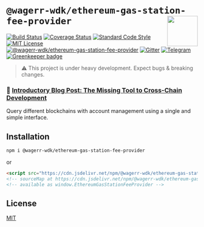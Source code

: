 # `@wagerr-wdk/ethereum-gas-station-fee-provider` <img align="right" src="https://raw.githubusercontent.com/wagerr/chainabstractionlayer/master/liquality-logo.png" height="80px" />


[![Build Status](https://travis-ci.com/wagerr/chainabstractionlayer.svg?branch=master)](https://travis-ci.com/wagerr/chainabstractionlayer)
[![Coverage Status](https://coveralls.io/repos/github/wagerr/chainabstractionlayer/badge.svg?branch=master)](https://coveralls.io/github/wagerr/chainabstractionlayer?branch=master)
[![Standard Code Style](https://img.shields.io/badge/codestyle-standard-brightgreen.svg)](https://github.com/standard/standard)
[![MIT License](https://img.shields.io/badge/license-MIT-brightgreen.svg)](../../LICENSE.md)
[![@wagerr-wdk/ethereum-gas-station-fee-provider](https://img.shields.io/npm/dt/@wagerr-wdk/ethereum-gas-station-fee-provider.svg)](https://npmjs.com/package/@wagerr-wdk/ethereum-gas-station-fee-provider)
[![Gitter](https://img.shields.io/gitter/room/wagerr/Lobby.svg)](https://gitter.im/wagerr/Lobby?source=orgpage)
[![Telegram](https://img.shields.io/badge/chat-on%20telegram-blue.svg)](https://t.me/Liquality) [![Greenkeeper badge](https://badges.greenkeeper.io/wagerr/chainabstractionlayer.svg)](https://greenkeeper.io/)

> :warning: This project is under heavy development. Expect bugs & breaking changes.

### :pencil: [Introductory Blog Post: The Missing Tool to Cross-Chain Development](https://medium.com/wagerr/the-missing-tool-to-cross-chain-development-2ebfe898efa1)


Query different blockchains with account management using a single and simple interface.


## Installation

```bash
npm i @wagerr-wdk/ethereum-gas-station-fee-provider
```

or

```html
<script src="https://cdn.jsdelivr.net/npm/@wagerr-wdk/ethereum-gas-station-fee-provider@0.2.3/dist/ethereum-gas-station-fee-provider.min.js"></script>
<!-- sourceMap at https://cdn.jsdelivr.net/npm/@wagerr-wdk/ethereum-gas-station-fee-provider@0.2.3/dist/ethereum-gas-station-fee-provider.min.js.map -->
<!-- available as window.EthereumGasStationFeeProvider -->
```


## License

[MIT](../../LICENSE.md)
